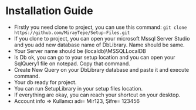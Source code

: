 # Installation Guide 
- Firstly you need clone to project, you can use this command:
``` git clone https://github.com/MirayTepe/Setup-Files.git ```
- If you clone to project, you can open your microsoft Mssql Server Studio and you add new database name of DbLibrary. Name should be same.
- Your Server name should be (localdb)\MSSQLLocalDB
- Is Db ok, you can go to your setup location and you can open your SqlQuery1 file on notepad. Copy that command.
- Create New Query on your DbLibrary database and paste it and execute command.
- Your db ready for project. 
- You can run SetupLibrary in your setup files location. 
- If everything are okay, you can reach your shortcut on your desktop.
- Account info => Kullanıcı adı= Mir123, Şifre= 123456

